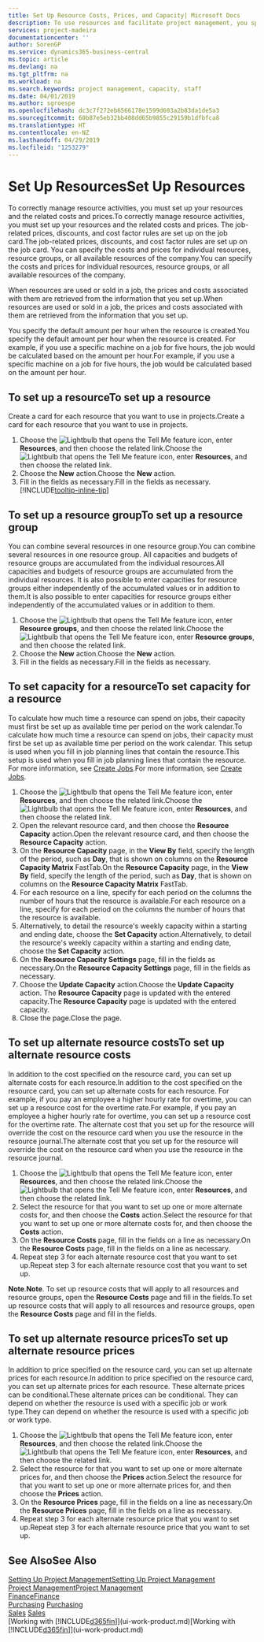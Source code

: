 ```yaml
---
title: Set Up Resource Costs, Prices, and Capacity| Microsoft Docs
description: To use resources and facilitate project management, you specify costs and prices for individual resources or resource groups, and set the resource capacity.
services: project-madeira
documentationcenter: ''
author: SorenGP
ms.service: dynamics365-business-central
ms.topic: article
ms.devlang: na
ms.tgt_pltfrm: na
ms.workload: na
ms.search.keywords: project management, capacity, staff
ms.date: 04/01/2019
ms.author: sgroespe
ms.openlocfilehash: dc3c7f272eb6566178e1599d603a2b83da1de5a3
ms.sourcegitcommit: 60b87e5eb32bb408dd65b9855c29159b1dfbfca8
ms.translationtype: HT
ms.contentlocale: en-NZ
ms.lasthandoff: 04/29/2019
ms.locfileid: "1253279"
---
```

# <a name="set-up-resources"></a><span data-ttu-id="a23c6-103">Set Up Resources</span><span class="sxs-lookup"><span data-stu-id="a23c6-103">Set Up Resources</span></span>
<span data-ttu-id="a23c6-104">To correctly manage resource activities, you must set up your resources and the related costs and prices.</span><span class="sxs-lookup"><span data-stu-id="a23c6-104">To correctly manage resource activities, you must set up your resources and the related costs and prices.</span></span> <span data-ttu-id="a23c6-105">The job-related prices, discounts, and cost factor rules are set up on the job card.</span><span class="sxs-lookup"><span data-stu-id="a23c6-105">The job-related prices, discounts, and cost factor rules are set up on the job card.</span></span> <span data-ttu-id="a23c6-106">You can specify the costs and prices for individual resources, resource groups, or all available resources of the company.</span><span class="sxs-lookup"><span data-stu-id="a23c6-106">You can specify the costs and prices for individual resources, resource groups, or all available resources of the company.</span></span>

<span data-ttu-id="a23c6-107">When resources are used or sold in a job, the prices and costs associated with them are retrieved from the information that you set up.</span><span class="sxs-lookup"><span data-stu-id="a23c6-107">When resources are used or sold in a job, the prices and costs associated with them are retrieved from the information that you set up.</span></span>

<span data-ttu-id="a23c6-108">You specify the default amount per hour when the resource is created.</span><span class="sxs-lookup"><span data-stu-id="a23c6-108">You specify the default amount per hour when the resource is created.</span></span> <span data-ttu-id="a23c6-109">For example, if you use a specific machine on a job for five hours, the job would be calculated based on the amount per hour.</span><span class="sxs-lookup"><span data-stu-id="a23c6-109">For example, if you use a specific machine on a job for five hours, the job would be calculated based on the amount per hour.</span></span>

## <a name="to-set-up-a-resource"></a><span data-ttu-id="a23c6-110">To set up a resource</span><span class="sxs-lookup"><span data-stu-id="a23c6-110">To set up a resource</span></span>
<span data-ttu-id="a23c6-111">Create a card for each resource that you want to use in projects.</span><span class="sxs-lookup"><span data-stu-id="a23c6-111">Create a card for each resource that you want to use in projects.</span></span>

1. <span data-ttu-id="a23c6-112">Choose the ![Lightbulb that opens the Tell Me feature](media/ui-search/search_small.png "Tell me what you want to do") icon, enter **Resources**, and then choose the related link.</span><span class="sxs-lookup"><span data-stu-id="a23c6-112">Choose the ![Lightbulb that opens the Tell Me feature](media/ui-search/search_small.png "Tell me what you want to do") icon, enter **Resources**, and then choose the related link.</span></span>
2. <span data-ttu-id="a23c6-113">Choose the **New** action.</span><span class="sxs-lookup"><span data-stu-id="a23c6-113">Choose the **New** action.</span></span>
3. <span data-ttu-id="a23c6-114">Fill in the fields as necessary.</span><span class="sxs-lookup"><span data-stu-id="a23c6-114">Fill in the fields as necessary.</span></span> [!INCLUDE[tooltip-inline-tip](includes/tooltip-inline-tip_md.md)]  

## <a name="to-set-up-a-resource-group"></a><span data-ttu-id="a23c6-115">To set up a resource group</span><span class="sxs-lookup"><span data-stu-id="a23c6-115">To set up a resource group</span></span>
<span data-ttu-id="a23c6-116">You can combine several resources in one resource group.</span><span class="sxs-lookup"><span data-stu-id="a23c6-116">You can combine several resources in one resource group.</span></span> <span data-ttu-id="a23c6-117">All capacities and budgets of resource groups are accumulated from the individual resources.</span><span class="sxs-lookup"><span data-stu-id="a23c6-117">All capacities and budgets of resource groups are accumulated from the individual resources.</span></span> <span data-ttu-id="a23c6-118">It is also possible to enter capacities for resource groups either independently of the accumulated values or in addition to them.</span><span class="sxs-lookup"><span data-stu-id="a23c6-118">It is also possible to enter capacities for resource groups either independently of the accumulated values or in addition to them.</span></span>

1. <span data-ttu-id="a23c6-119">Choose the ![Lightbulb that opens the Tell Me feature](media/ui-search/search_small.png "Tell me what you want to do") icon, enter **Resource groups**, and then choose the related link.</span><span class="sxs-lookup"><span data-stu-id="a23c6-119">Choose the ![Lightbulb that opens the Tell Me feature](media/ui-search/search_small.png "Tell me what you want to do") icon, enter **Resource groups**, and then choose the related link.</span></span>
2. <span data-ttu-id="a23c6-120">Choose the **New** action.</span><span class="sxs-lookup"><span data-stu-id="a23c6-120">Choose the **New** action.</span></span>
3. <span data-ttu-id="a23c6-121">Fill in the fields as necessary.</span><span class="sxs-lookup"><span data-stu-id="a23c6-121">Fill in the fields as necessary.</span></span>

## <a name="to-set-capacity-for-a-resource"></a><span data-ttu-id="a23c6-122">To set capacity for a resource</span><span class="sxs-lookup"><span data-stu-id="a23c6-122">To set capacity for a resource</span></span>
<span data-ttu-id="a23c6-123">To calculate how much time a resource can spend on jobs, their capacity must first be set up as available time per period on the work calendar.</span><span class="sxs-lookup"><span data-stu-id="a23c6-123">To calculate how much time a resource can spend on jobs, their capacity must first be set up as available time per period on the work calendar.</span></span> <span data-ttu-id="a23c6-124">This setup is used when you fill in job planning lines that contain the resource.</span><span class="sxs-lookup"><span data-stu-id="a23c6-124">This setup is used when you fill in job planning lines that contain the resource.</span></span> <span data-ttu-id="a23c6-125">For more information, see [Create Jobs](projects-how-create-jobs.md).</span><span class="sxs-lookup"><span data-stu-id="a23c6-125">For more information, see [Create Jobs](projects-how-create-jobs.md).</span></span>

1. <span data-ttu-id="a23c6-126">Choose the ![Lightbulb that opens the Tell Me feature](media/ui-search/search_small.png "Tell me what you want to do") icon, enter **Resources**, and then choose the related link.</span><span class="sxs-lookup"><span data-stu-id="a23c6-126">Choose the ![Lightbulb that opens the Tell Me feature](media/ui-search/search_small.png "Tell me what you want to do") icon, enter **Resources**, and then choose the related link.</span></span>
2. <span data-ttu-id="a23c6-127">Open the relevant resource card, and then choose the **Resource Capacity** action.</span><span class="sxs-lookup"><span data-stu-id="a23c6-127">Open the relevant resource card, and then choose the **Resource Capacity** action.</span></span>
3. <span data-ttu-id="a23c6-128">On the **Resource Capacity** page, in the **View By** field, specify the length of the period, such as **Day**, that is shown on columns on the **Resource Capacity Matrix** FastTab.</span><span class="sxs-lookup"><span data-stu-id="a23c6-128">On the **Resource Capacity** page, in the **View By** field, specify the length of the period, such as **Day**, that is shown on columns on the **Resource Capacity Matrix** FastTab.</span></span>
4. <span data-ttu-id="a23c6-129">For each resource on a line, specify for each period on the columns the number of hours that the resource is available.</span><span class="sxs-lookup"><span data-stu-id="a23c6-129">For each resource on a line, specify for each period on the columns the number of hours that the resource is available.</span></span>
5. <span data-ttu-id="a23c6-130">Alternatively, to detail the resource's weekly capacity within a starting and ending date, choose the **Set Capacity** action.</span><span class="sxs-lookup"><span data-stu-id="a23c6-130">Alternatively, to detail the resource's weekly capacity within a starting and ending date, choose the **Set Capacity** action.</span></span>
6. <span data-ttu-id="a23c6-131">On the **Resource Capacity Settings** page, fill in the fields as necessary.</span><span class="sxs-lookup"><span data-stu-id="a23c6-131">On the **Resource Capacity Settings** page, fill in the fields as necessary.</span></span>
7. <span data-ttu-id="a23c6-132">Choose the **Update Capacity** action.</span><span class="sxs-lookup"><span data-stu-id="a23c6-132">Choose the **Update Capacity** action.</span></span> <span data-ttu-id="a23c6-133">The **Resource Capacity** page is updated with the entered capacity.</span><span class="sxs-lookup"><span data-stu-id="a23c6-133">The **Resource Capacity** page is updated with the entered capacity.</span></span>
8. <span data-ttu-id="a23c6-134">Close the page.</span><span class="sxs-lookup"><span data-stu-id="a23c6-134">Close the page.</span></span>

## <a name="to-set-up-alternate-resource-costs"></a><span data-ttu-id="a23c6-135">To set up alternate resource costs</span><span class="sxs-lookup"><span data-stu-id="a23c6-135">To set up alternate resource costs</span></span>
<span data-ttu-id="a23c6-136">In addition to the cost specified on the resource card, you can set up alternate costs for each resource.</span><span class="sxs-lookup"><span data-stu-id="a23c6-136">In addition to the cost specified on the resource card, you can set up alternate costs for each resource.</span></span> <span data-ttu-id="a23c6-137">For example, if you pay an employee a higher hourly rate for overtime, you can set up a resource cost for the overtime rate.</span><span class="sxs-lookup"><span data-stu-id="a23c6-137">For example, if you pay an employee a higher hourly rate for overtime, you can set up a resource cost for the overtime rate.</span></span> <span data-ttu-id="a23c6-138">The alternate cost that you set up for the resource will override the cost on the resource card when you use the resource in the resource journal.</span><span class="sxs-lookup"><span data-stu-id="a23c6-138">The alternate cost that you set up for the resource will override the cost on the resource card when you use the resource in the resource journal.</span></span>

1. <span data-ttu-id="a23c6-139">Choose the ![Lightbulb that opens the Tell Me feature](media/ui-search/search_small.png "Tell me what you want to do") icon, enter **Resources**, and then choose the related link.</span><span class="sxs-lookup"><span data-stu-id="a23c6-139">Choose the ![Lightbulb that opens the Tell Me feature](media/ui-search/search_small.png "Tell me what you want to do") icon, enter **Resources**, and then choose the related link.</span></span>  
2. <span data-ttu-id="a23c6-140">Select the resource for that you want to set up one or more alternate costs for, and then choose the **Costs** action.</span><span class="sxs-lookup"><span data-stu-id="a23c6-140">Select the resource for that you want to set up one or more alternate costs for, and then choose the **Costs** action.</span></span>  
3. <span data-ttu-id="a23c6-141">On the **Resource Costs** page, fill in the fields on a line as necessary.</span><span class="sxs-lookup"><span data-stu-id="a23c6-141">On the **Resource Costs** page, fill in the fields on a line as necessary.</span></span>  
4. <span data-ttu-id="a23c6-142">Repeat step 3 for each alternate resource cost that you want to set up.</span><span class="sxs-lookup"><span data-stu-id="a23c6-142">Repeat step 3 for each alternate resource cost that you want to set up.</span></span>

<span data-ttu-id="a23c6-143">**Note**.</span><span class="sxs-lookup"><span data-stu-id="a23c6-143">**Note**.</span></span> <span data-ttu-id="a23c6-144">To set up resource costs that will apply to all resources and resource groups, open the **Resource Costs** page and fill in the fields.</span><span class="sxs-lookup"><span data-stu-id="a23c6-144">To set up resource costs that will apply to all resources and resource groups, open the **Resource Costs** page and fill in the fields.</span></span>

## <a name="to-set-up-alternate-resource-prices"></a><span data-ttu-id="a23c6-145">To set up alternate resource prices</span><span class="sxs-lookup"><span data-stu-id="a23c6-145">To set up alternate resource prices</span></span>
<span data-ttu-id="a23c6-146">In addition to price specified on the resource card, you can set up alternate prices for each resource.</span><span class="sxs-lookup"><span data-stu-id="a23c6-146">In addition to price specified on the resource card, you can set up alternate prices for each resource.</span></span> <span data-ttu-id="a23c6-147">These alternate prices can be conditional.</span><span class="sxs-lookup"><span data-stu-id="a23c6-147">These alternate prices can be conditional.</span></span> <span data-ttu-id="a23c6-148">They can depend on whether the resource is used with a specific job or work type.</span><span class="sxs-lookup"><span data-stu-id="a23c6-148">They can depend on whether the resource is used with a specific job or work type.</span></span>

1. <span data-ttu-id="a23c6-149">Choose the ![Lightbulb that opens the Tell Me feature](media/ui-search/search_small.png "Tell me what you want to do") icon, enter **Resources**, and then choose the related link.</span><span class="sxs-lookup"><span data-stu-id="a23c6-149">Choose the ![Lightbulb that opens the Tell Me feature](media/ui-search/search_small.png "Tell me what you want to do") icon, enter **Resources**, and then choose the related link.</span></span>
2. <span data-ttu-id="a23c6-150">Select the resource for that you want to set up one or more alternate prices for, and then choose the **Prices** action.</span><span class="sxs-lookup"><span data-stu-id="a23c6-150">Select the resource for that you want to set up one or more alternate prices for, and then choose the **Prices** action.</span></span>
3. <span data-ttu-id="a23c6-151">On the **Resource Prices** page, fill in the fields on a line as necessary.</span><span class="sxs-lookup"><span data-stu-id="a23c6-151">On the **Resource Prices** page, fill in the fields on a line as necessary.</span></span>
4. <span data-ttu-id="a23c6-152">Repeat step 3 for each alternate resource price that you want to set up.</span><span class="sxs-lookup"><span data-stu-id="a23c6-152">Repeat step 3 for each alternate resource price that you want to set up.</span></span>

## <a name="see-also"></a><span data-ttu-id="a23c6-153">See Also</span><span class="sxs-lookup"><span data-stu-id="a23c6-153">See Also</span></span>
[<span data-ttu-id="a23c6-154">Setting Up Project Management</span><span class="sxs-lookup"><span data-stu-id="a23c6-154">Setting Up Project Management</span></span>](projects-setup-projects.md)  
[<span data-ttu-id="a23c6-155">Project Management</span><span class="sxs-lookup"><span data-stu-id="a23c6-155">Project Management</span></span>](projects-manage-projects.md)  
[<span data-ttu-id="a23c6-156">Finance</span><span class="sxs-lookup"><span data-stu-id="a23c6-156">Finance</span></span>](finance.md)  
<span data-ttu-id="a23c6-157">[Purchasing](purchasing-manage-purchasing.md)       </span><span class="sxs-lookup"><span data-stu-id="a23c6-157">[Purchasing](purchasing-manage-purchasing.md)       </span></span>  
<span data-ttu-id="a23c6-158">[Sales](sales-manage-sales.md)    </span><span class="sxs-lookup"><span data-stu-id="a23c6-158">[Sales](sales-manage-sales.md)    </span></span>  
<span data-ttu-id="a23c6-159">[Working with [!INCLUDE[d365fin](includes/d365fin_md.md)]](ui-work-product.md)</span><span class="sxs-lookup"><span data-stu-id="a23c6-159">[Working with [!INCLUDE[d365fin](includes/d365fin_md.md)]](ui-work-product.md)</span></span>  
